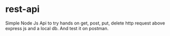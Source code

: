 # rest-api

Simple Node Js Api to try hands on get, post, put, delete http request above express js and a local db.
And test it on postman.
